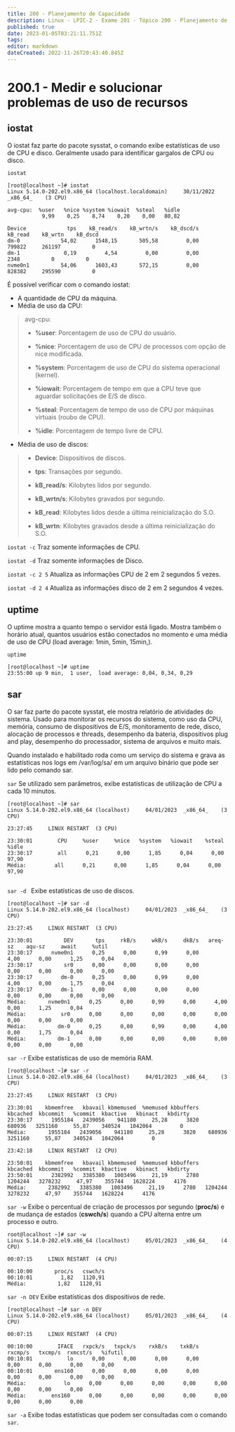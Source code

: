 ```yaml
---
title: 200 - Planejamento de Capacidade
description: Linux - LPIC-2 - Exame 201 - Tópico 200 - Planejamento de Capacidade
published: true
date: 2023-01-05T03:21:11.751Z
tags: 
editor: markdown
dateCreated: 2022-11-26T20:43:40.845Z
---
```


# 200.1 - Medir e solucionar problemas de uso de recursos
## iostat
O iostat faz parte do pacote sysstat, o comando exibe estatísticas de uso de CPU e disco. Geralmente usado para identificar gargalos de CPU ou disco.

`iostat`
```shell
[root@localhost ~]# iostat
Linux 5.14.0-202.el9.x86_64 (localhost.localdomain) 	30/11/2022 	_x86_64_	(3 CPU)

avg-cpu:  %user   %nice %system %iowait  %steal   %idle
           9,99    0,25    8,74    0,20    0,00   80,82

Device             tps    kB_read/s    kB_wrtn/s    kB_dscd/s    kB_read    kB_wrtn    kB_dscd
dm-0             54,02      1548,15       505,58         0,00     799822     261197          0
dm-1              0,19         4,54         0,00         0,00       2348          0          0
nvme0n1          54,06      1603,43       572,15         0,00     828382     295590          0
```

É possível verificar com o comando iostat:
- A quantidade de CPU da máquina.
- Média de uso da CPU:
> avg-cpu: 
>
> - **%user**: Porcentagem de uso de CPU do usuário.
>
> - **%nice**: Porcentagem de uso de CPU de processos com opção de nice modificada.
>
> - **%system**: Porcentagem de uso de CPU do sistema operacional (kernel).
>
> - **%iowait**: Porcentagem de tempo em que a CPU teve que aguardar solicitações de E/S de disco.
>
> - **%steal**: Porcentagem de tempo de uso de CPU por máquinas virtuais (roubo de CPU).
>
> - **%idle**: Porcentagem de tempo livre de CPU.

- Média de uso de discos:
> - **Device**: Dispositivos de discos.
>
> - **tps**: Transações por segundo.
>
> - **kB_read/s**: Kilobytes lidos por segundo.
>
> - **kB_wrtn/s**: Kilobytes gravados por segundo.
>
> - **kB_read**: Kilobytes lidos desde a última reinicialização do S.O.
>
> - **kB_wrtn**: Kilobytes gravados desde a última reinicialização do S.O.

`iostat -c`
Traz somente informações de CPU.

`iostat -d`
Traz somente informações de Disco.

`iostat -c 2 5`
Atualiza as informações CPU de 2 em 2 segundos 5 vezes.

`iostat -d 2 4`
Atualiza as informações disco de 2 em 2 segundos 4 vezes.
## uptime
O uptime mostra a quanto tempo o servidor está ligado. 
Mostra também o horário atual, quantos usuários estão conectados no momento e uma média de uso de CPU (load average: 1min, 5min, 15min,).

`uptime`
```shell
[root@localhost ~]# uptime
23:55:00 up 9 min,  1 user,  load average: 0,04, 0,34, 0,29
```
## sar
O sar faz parte do pacote sysstat, ele mostra relatório de atividades do sistema.
Usado para monitorar os recursos do sistema, como uso da CPU, memória, consumo de dispositivos de E/S, monitoramento de rede, disco, alocação de processos e threads, desempenho da bateria, dispositivos plug and play, desempenho do processador, sistema de arquivos e muito mais.

Quando instalado e habilitado roda como um serviço do sistema e grava as estatísticas nos logs em /var/log/sa/ em um arquivo binário que pode ser lido pelo comando sar.

`sar`
Se utilizado sem parâmetros, exibe estatísticas de utilização de CPU a cada 10 minutos.
```shell
[root@localhost ~]# sar
Linux 5.14.0-202.el9.x86_64 (localhost) 	04/01/2023 	_x86_64_	(3 CPU)

23:27:45     LINUX RESTART	(3 CPU)

23:30:01        CPU     %user     %nice   %system   %iowait    %steal     %idle
23:30:17        all      0,21      0,00      1,85      0,04      0,00     97,90
Média:         all      0,21      0,00      1,85      0,04      0,00     97,90


```
`sar -d `
Exibe estatísticas de uso de discos. 
```shell
[root@localhost ~]# sar -d
Linux 5.14.0-202.el9.x86_64 (localhost) 	04/01/2023 	_x86_64_	(3 CPU)

23:27:45     LINUX RESTART	(3 CPU)

23:30:01          DEV       tps     rkB/s     wkB/s     dkB/s   areq-sz    aqu-sz     await     %util
23:30:17      nvme0n1      0,25      0,00      0,99      0,00      4,00      0,00      1,25      0,04
23:30:17          sr0      0,00      0,00      0,00      0,00      0,00      0,00      0,00      0,00
23:30:17         dm-0      0,25      0,00      0,99      0,00      4,00      0,00      1,75      0,04
23:30:17         dm-1      0,00      0,00      0,00      0,00      0,00      0,00      0,00      0,00
Média:       nvme0n1      0,25      0,00      0,99      0,00      4,00      0,00      1,25      0,04
Média:           sr0      0,00      0,00      0,00      0,00      0,00      0,00      0,00      0,00
Média:          dm-0      0,25      0,00      0,99      0,00      4,00      0,00      1,75      0,04
Média:          dm-1      0,00      0,00      0,00      0,00      0,00      0,00      0,00      0,00

```
`sar -r`
Exibe estatísticas de uso de memória RAM.
```shell
[root@localhost ~]# sar -r
Linux 5.14.0-202.el9.x86_64 (localhost) 	04/01/2023 	_x86_64_	(3 CPU)

23:27:45     LINUX RESTART	(3 CPU)

23:30:01    kbmemfree   kbavail kbmemused  %memused kbbuffers  kbcached  kbcommit   %commit  kbactive   kbinact   kbdirty
23:30:17      1955184   2439056    941180     25,28      3820    680936   3251160     55,87    340524   1042064         0
Média:       1955184   2439056    941180     25,28      3820    680936   3251160     55,87    340524   1042064         0

23:42:18     LINUX RESTART	(2 CPU)

23:50:01    kbmemfree   kbavail kbmemused  %memused kbbuffers  kbcached  kbcommit   %commit  kbactive   kbinact   kbdirty
23:50:01      2382992   3385380   1003496     21,19      2780   1204244   3278232     47,97    355744   1628224      4176
Média:       2382992   3385380   1003496     21,19      2780   1204244   3278232     47,97    355744   1628224      4176
```
`sar -w`
Exibe o percentual de criação de processos por segundo (**proc/s**) e de mudança de estados (**cswch/s**) quando a CPU alterna entre um processo e outro.
```shell
root@localhost ~]# sar -w
Linux 5.14.0-202.el9.x86_64 (localhost) 	05/01/2023 	_x86_64_	(4 CPU)

00:07:15     LINUX RESTART	(4 CPU)

00:10:00       proc/s   cswch/s
00:10:01         1,82   1120,91
Média:          1,82   1120,91

```
`sar -n DEV`
Exibe estatísticas dos dispositivos de rede.
```shell
[root@localhost ~]# sar -n DEV
Linux 5.14.0-202.el9.x86_64 (localhost) 	05/01/2023 	_x86_64_	(4 CPU)

00:07:15     LINUX RESTART	(4 CPU)

00:10:00        IFACE   rxpck/s   txpck/s    rxkB/s    txkB/s   rxcmp/s   txcmp/s  rxmcst/s   %ifutil
00:10:01           lo      0,00      0,00      0,00      0,00      0,00      0,00      0,00      0,00
00:10:01       ens160      0,00      0,00      0,00      0,00      0,00      0,00      0,00      0,00
Média:            lo      0,00      0,00      0,00      0,00      0,00      0,00      0,00      0,00
Média:        ens160      0,00      0,00      0,00      0,00      0,00      0,00      0,00      0,00

```

`sar -a`
Exibe todas estatísticas que podem ser consultadas com o comando `sar`.
